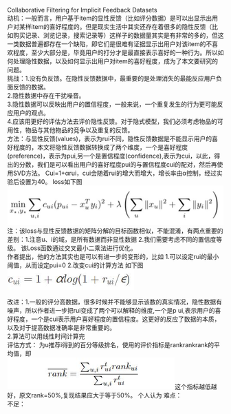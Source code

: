 Collaborative Filtering for Implicit Feedback Datasets  
动机：一般而言，用户基于item的显性反馈（比如评分数据）是可以出显示出用户对某样item的喜好程度的。但是现实生活中其实还存在着很多的隐性反馈（比如购买记录、浏览记录，搜索记录等）这样子的数据量其实是有非常的多的，但这一类数据普遍都存在一个缺陷，即它们是很难有证据显示出用户对该item的不喜欢程度，至少大部分是，毕竟用户的打分才是最直接表示喜好的一种行为。所以如何处理隐性数据，以及如何显示出用户对item的喜好程度，成为了本文要研究的问题。   
挑战：1.没有负反馈。在隐性反馈数据中，最重要的是处理消失的最能反应用户负面反馈的数据。  
2.隐性数据中存在干扰噪音。  
3.隐性数据可以反映出用户的置信程度，一般来说，一个重复发生的行为更可能反应用户的观点。  
4.应该用更好的评估方法去评价隐性反馈。对于隐式模型，我们必须考虑物品的可用性，物品与其他物品的竞争以及重复的反馈。  
方法：与显性反馈(values)，表示为rui不同，隐性反馈数据是不能显示用户的喜好程度的，本文将隐性反馈数据转换成了两个维度，一个是喜好程度(preference)，表示为pui,另一个是置信程度(confidence),表示为cui，以此，得出的分数，我们是可以看出用户的喜好程度pui的与置信程度cui的配对，然后再使用SVD方法。
Cui=1+αrui，cui会随着rui的增大而增大，增长率由α控制，经过实验后设置为40。
loss如下图  
![Image text](https://github.com/wqf321/recommandation-reading/blob/master/Collaborative%20Filtering%20for%20Implicit%20Feedback%20Datasets/2.jpg)  
注：该loss与显性反馈数据的矩阵分解的目标函数相似，不能混淆，有两点重要的差别：1.注意u、i的域，是所有数据而非显性数据
2.我们需要考虑不同的置信度等级。 该Loss函数通过交叉最小二乘法进行优化。   
作者提出，他的方法其实也是可以有进一步的变形的，比如
1.可以设定rui的最小阈值，从而设定pui=0
2.改变cui的计算方法 如下图  
![Image text](https://github.com/wqf321/recommandation-reading/blob/master/Collaborative%20Filtering%20for%20Implicit%20Feedback%20Datasets/1.jpg)

改进：1.一般的评分高数据，很多时候并不能够显示该数的真实情况，隐性数据有噪声，所以作者进一步把rui变成了两个可以解释的维度,一个是p ui,表示用户的喜好程度，一个是cui表示用户喜好程度的置信程度。这更好的反应了数据的本质，以及对于提高数据准确率是非常重要的。  
2.算法可以用线性时间计算完   
评估方式： 为u推荐i得到的百分等级排名，使用的评价指标是rankrankrank的平均值，即  
![Image text](https://github.com/wqf321/recommandation-reading/blob/master/Collaborative%20Filtering%20for%20Implicit%20Feedback%20Datasets/3.jpg)这个指标越低越好，原文rank=50%,复现结果应大于等于50%。
个人认为 难点：   
不足：    
